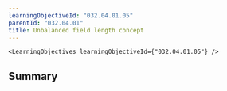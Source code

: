 ```yaml
---
learningObjectiveId: "032.04.01.05"
parentId: "032.04.01"
title: Unbalanced field length concept
---
```


```tsx eval
<LearningObjectives learningObjectiveId={"032.04.01.05"} />
```

## Summary
